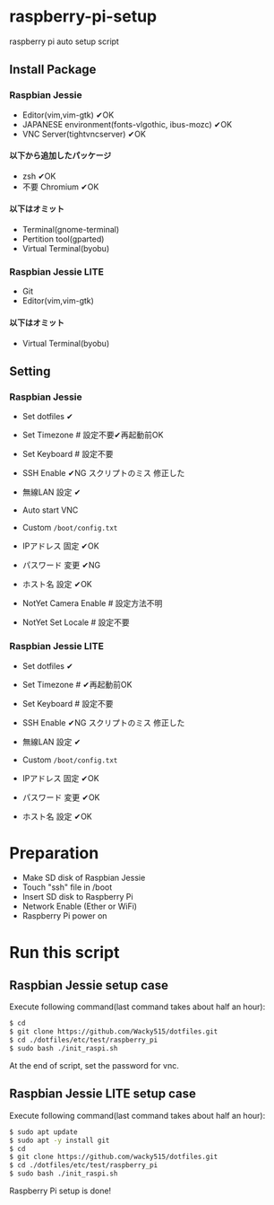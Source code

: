 ﻿# raspberry-pi-setup
raspberry pi auto setup script

## Install Package
### Raspbian Jessie
- Editor(vim,vim-gtk) ✔OK
- JAPANESE environment(fonts-vlgothic, ibus-mozc) ✔OK
- VNC Server(tightvncserver) ✔OK

#### 以下から追加したパッケージ
- zsh ✔OK
- 不要 Chromium ✔OK

#### 以下はオミット
- Terminal(gnome-terminal)
- Pertition tool(gparted)
- Virtual Terminal(byobu)

### Raspbian Jessie LITE
- Git
- Editor(vim,vim-gtk)

#### 以下はオミット
- Virtual Terminal(byobu)

## Setting
### Raspbian Jessie
- Set dotfiles ✔
- Set Timezone # 設定不要✔再起動前OK
- Set Keyboard # 設定不要
- SSH Enable ✔NG スクリプトのミス 修正した

- 無線LAN 設定 ✔
- Auto start VNC

- Custom `/boot/config.txt`

- IPアドレス 固定 ✔OK
- パスワード 変更 ✔NG
- ホスト名 設定 ✔OK

- NotYet Camera Enable # 設定方法不明
- NotYet Set Locale # 設定不要

### Raspbian Jessie LITE
- Set dotfiles ✔
- Set Timezone # ✔再起動前OK
- Set Keyboard # 設定不要
- SSH Enable ✔NG スクリプトのミス 修正した

- 無線LAN 設定 ✔

- Custom `/boot/config.txt`

- IPアドレス 固定 ✔OK
- パスワード 変更 ✔OK
- ホスト名 設定 ✔OK

# Preparation
- Make SD disk of Raspbian Jessie
- Touch "ssh" file in /boot
- Insert SD disk to Raspberry Pi
- Network Enable (Ether or WiFi)
- Raspberry Pi power on

<!-- 不要と思われる！！！ ## Git installation -->
<!-- ```sh -->
<!-- $ sudo apt update -->
<!-- $ sudo apt -y install git -->
<!-- ``` -->

# Run this script

## Raspbian Jessie setup case
Execute following command(last command takes about half an hour):
```sh
$ cd
$ git clone https://github.com/Wacky515/dotfiles.git
$ cd ./dotfiles/etc/test/raspberry_pi
$ sudo bash ./init_raspi.sh
```
At the end of script, set the password for vnc.

## Raspbian Jessie LITE setup case
Execute following command(last command takes about half an hour):
```sh
$ sudo apt update
$ sudo apt -y install git
$ cd
$ git clone https://github.com/wacky515/dotfiles.git
$ cd ./dotfiles/etc/test/raspberry_pi
$ sudo bash ./init_raspi.sh
```
Raspberry Pi setup is done!
